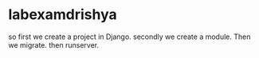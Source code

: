 # labexamdrishya
so first we create a project in Django.
secondly we create a module.
Then we migrate.
then runserver.
